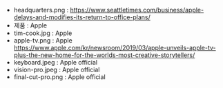- headquarters.png : https://www.seattletimes.com/business/apple-delays-and-modifies-its-return-to-office-plans/
- 제품 : Apple
- tim-cook.jpg : Apple
- apple-tv.png : Apple https://www.apple.com/kr/newsroom/2019/03/apple-unveils-apple-tv-plus-the-new-home-for-the-worlds-most-creative-storytellers/
- keyboard.jpeg : Apple official
- vision-pro.jpeg : Apple official
- final-cut-pro.png : Apple official
